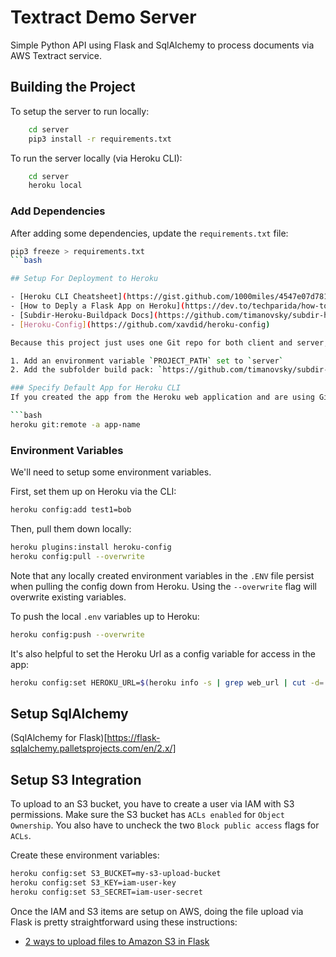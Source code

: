 # Textract Demo Server

Simple Python API using Flask and SqlAlchemy to process documents via AWS Textract service.

## Building the Project 

To setup the server to run locally:
```bash
    cd server
    pip3 install -r requirements.txt
```

To run the server locally (via Heroku CLI):
```bash
    cd server
    heroku local
```

### Add Dependencies

After adding some dependencies, update the `requirements.txt` file:
```bash
pip3 freeze > requirements.txt
```bash

## Setup For Deployment to Heroku

- [Heroku CLI Cheatsheet](https://gist.github.com/1000miles/4547e07d7815b9701c145c3a3860ffb9)
- [How to Deply a Flask App on Heroku](https://dev.to/techparida/how-to-deploy-a-flask-app-on-heroku-heb)
- [Subdir-Heroku-Buildpack Docs](https://github.com/timanovsky/subdir-heroku-buildpack)
- [Heroku-Config](https://github.com/xavdid/heroku-config)

Because this project just uses one Git repo for both client and server, you have to setup the heroku deployment from the `server` subfolder.

1. Add an environment variable `PROJECT_PATH` set to `server`
2. Add the subfolder build pack: `https://github.com/timanovsky/subdir-heroku-buildpack`

### Specify Default App for Heroku CLI
If you created the app from the Heroku web application and are using Github as the repo, then you have to set the app manually in the CLI (otherwise, it requires `--app [app-name]` for all CLI commands):

```bash
heroku git:remote -a app-name
```

### Environment Variables
We'll need to setup some environment variables.

First, set them up on Heroku via the CLI:
```bash
heroku config:add test1=bob
```

Then, pull them down locally:
```bash
heroku plugins:install heroku-config
heroku config:pull --overwrite
```

Note that any locally created environment variables in the `.ENV` file persist when pulling the config down from Heroku.  Using the `--overwrite` flag will overwrite existing variables.

To push the local `.env` variables up to Heroku:

```bash
heroku config:push --overwrite
```

It's also helpful to set the Heroku Url as a config variable for access in the app:
```bash
heroku config:set HEROKU_URL=$(heroku info -s | grep web_url | cut -d= -f2)
```

## Setup SqlAlchemy

(SqlAlchemy for Flask)[https://flask-sqlalchemy.palletsprojects.com/en/2.x/]

## Setup S3 Integration

To upload to an S3 bucket, you have to create a user via IAM with S3 permissions. Make sure the S3 bucket has `ACLs enabled` for `Object Ownership`. You also have to uncheck the two `Block public access` flags for `ACLs`.

Create these environment variables:
```bash
heroku config:set S3_BUCKET=my-s3-upload-bucket
heroku config:set S3_KEY=iam-user-key
heroku config:set S3_SECRET=iam-user-secret
```

Once the IAM and S3 items are setup on AWS, doing the file upload via Flask is pretty straightforward using these instructions:

- [2 ways to upload files to Amazon S3 in Flask](https://rajrajhans.com/2020/06/2-ways-to-upload-files-to-s3-in-flask/)
